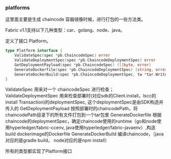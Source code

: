 ### platforms

这里面主要是生成 chaincode 容器镜像时候，进行打包的一些方法类。

Fabric v1.1支持以下几种类型：car、golang、node、java。

定义了接口 Platform。

```go
type Platform interface {
	ValidateSpec(spec *pb.ChaincodeSpec) error
	ValidateDeploymentSpec(spec *pb.ChaincodeDeploymentSpec) error
	GetDeploymentPayload(spec *pb.ChaincodeSpec) ([]byte, error)
	GenerateDockerfile(spec *pb.ChaincodeDeploymentSpec) (string, error)
	GenerateDockerBuild(spec *pb.ChaincodeDeploymentSpec, tw *tar.Writer) error
}
```

ValidateSpec 用来对一个 chaincodeSpec 进行检查；
ValidateDeploymentSpec 用来检查部署时(对应sdk的Client.install，lscc的install Transaction)的deploymentSpec, 这个deploymentSpec是由SDK构造并传入的
GetDeploymentPayload 按照部署时的chaincodePath，将chaincodePath目录下的所有文件打包到一个tar包里
GenerateDockerfile 根据chaincode的deploymentSpec，确定chaincode使用的runtime（go和node使用hyperledger/fabric-ccenv, java使用hyperledger/fabric-javaenv）,构造build dockerimage的Dockerfile
GenerateDockerBuild 编译chaincode，（java 对应的是gradle build， node对应的是npm install）

所有的类型都实现了Platform接口

